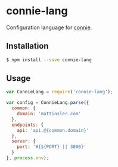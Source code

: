 # connie-lang

Configuration language for [connie](https://github.com/mattinsler/connie).

## Installation

```bash
$ npm install --save connie-lang
```

## Usage

```javascript
var ConnieLang = require('connie-lang');

var config = ConnieLang.parse({
  common: {
    domain: 'mattinsler.com'
  },
  endpoints: {
    api: 'api.@{common.domain}'
  },
  server: {
    port: '#{${PORT} || 3000}'
  }
}, process.env);

```
